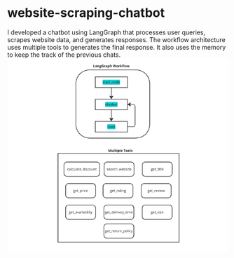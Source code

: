 # website-scraping-chatbot

I developed a chatbot using LangGraph that processes user queries, scrapes website data, and generates responses. The workflow architecture uses multiple tools to generates the final response. It also uses the memory to keep the track of the previous chats.
![LangGraph Workflow](workflow.png)
